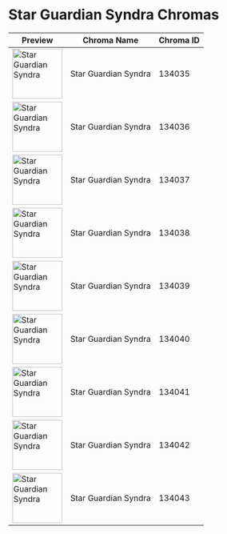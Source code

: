 # Star Guardian Syndra Chromas

| Preview | Chroma Name | Chroma ID |
|---|---|---|
| <img src='https://raw.communitydragon.org/latest/plugins/rcp-be-lol-game-data/global/default/v1/champion-chroma-images/134/134035.png' alt='Star Guardian Syndra' width='100'> | Star Guardian Syndra | 134035 |
| <img src='https://raw.communitydragon.org/latest/plugins/rcp-be-lol-game-data/global/default/v1/champion-chroma-images/134/134036.png' alt='Star Guardian Syndra' width='100'> | Star Guardian Syndra | 134036 |
| <img src='https://raw.communitydragon.org/latest/plugins/rcp-be-lol-game-data/global/default/v1/champion-chroma-images/134/134037.png' alt='Star Guardian Syndra' width='100'> | Star Guardian Syndra | 134037 |
| <img src='https://raw.communitydragon.org/latest/plugins/rcp-be-lol-game-data/global/default/v1/champion-chroma-images/134/134038.png' alt='Star Guardian Syndra' width='100'> | Star Guardian Syndra | 134038 |
| <img src='https://raw.communitydragon.org/latest/plugins/rcp-be-lol-game-data/global/default/v1/champion-chroma-images/134/134039.png' alt='Star Guardian Syndra' width='100'> | Star Guardian Syndra | 134039 |
| <img src='https://raw.communitydragon.org/latest/plugins/rcp-be-lol-game-data/global/default/v1/champion-chroma-images/134/134040.png' alt='Star Guardian Syndra' width='100'> | Star Guardian Syndra | 134040 |
| <img src='https://raw.communitydragon.org/latest/plugins/rcp-be-lol-game-data/global/default/v1/champion-chroma-images/134/134041.png' alt='Star Guardian Syndra' width='100'> | Star Guardian Syndra | 134041 |
| <img src='https://raw.communitydragon.org/latest/plugins/rcp-be-lol-game-data/global/default/v1/champion-chroma-images/134/134042.png' alt='Star Guardian Syndra' width='100'> | Star Guardian Syndra | 134042 |
| <img src='https://raw.communitydragon.org/latest/plugins/rcp-be-lol-game-data/global/default/v1/champion-chroma-images/134/134043.png' alt='Star Guardian Syndra' width='100'> | Star Guardian Syndra | 134043 |

